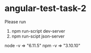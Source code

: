 # angular-test-task-2

Please run
1) npm run-script dev-server
2) npm run-scipt json-server

node -v => "6.11.5"
npm -v => "3.10.10"

